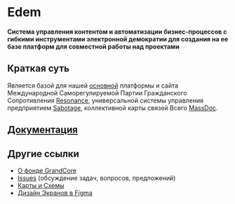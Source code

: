 # Edem
**Система управления контентом и автоматизации бизнес-процессов с гибкими инструментами электронной демократии для создания на ее базе платформ для совместной работы над проектами**

## Краткая суть 
Является базой для нашей [основной](https://github.com/grandcore/GrandCore_Book/tree/master/GrandCore_Planform) платформы и сайта Международной Саморегулируемой Партии Гражданского Сопротивления [Resonance](https://github.com/grandcore/GrandCore_Book/tree/master/Resonance), универсальной системы управления предприятием  [Sabotage](https://github.com/grandcore/GrandCore_Book/tree/master/Sabotage), коллективной карты связей Всего [MassDoc](https://github.com/grandcore/GrandCore_Book/tree/master/MassDoc). 

## [Документация](https://github.com/grandcore/GrandCore_Book/tree/master/Edem)

## Другие ссылки
- [О фонде GrandCore](https://github.com/grandcore/GrandCore_Book)
- [Issues](https://github.com/grandcore/Edem/issues) (обсуждение задач, вопросов, предложений)
- [Карты и Схемы](https://www.draw.io/?lightbox=1&highlight=0000ff&edit=_blank&layers=1&nav=1&title=grandcore.org#Uhttps%3A%2F%2Fdrive.google.com%2Fuc%3Fid%3D1pdNwWqCsGxdrEGcJ6Gn7gH1DTl_yrrLg%26export%3Ddownload)
- [Дизайн Экранов в Figma](https://www.figma.com/file/64gd2rhUChdpJyPw7vVcdj/Edem)




